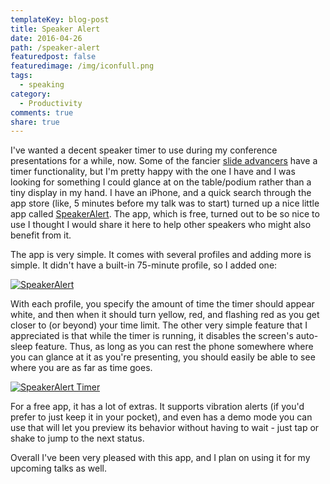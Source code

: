 ```yaml
---
templateKey: blog-post
title: Speaker Alert
date: 2016-04-26
path: /speaker-alert
featuredpost: false
featuredimage: /img/iconfull.png
tags:
  - speaking
category:
  - Productivity
comments: true
share: true
---
```


I've wanted a decent speaker timer to use during my conference presentations for a while, now. Some of the fancier [slide advancers](http://amzn.to/1SMQsGW) have a timer functionality, but I'm pretty happy with the one I have and I was looking for something I could glance at on the table/podium rather than a tiny display in my hand. I have an iPhone, and a quick search through the app store (like, 5 minutes before my talk was to start) turned up a nice little app called [SpeakerAlert](https://itunes.apple.com/us/app/speaker-alert-speech-presentation/id488585337?mt=8). The app, which is free, turned out to be so nice to use I thought I would share it here to help other speakers who might also benefit from it.

The app is very simple. It comes with several profiles and adding more is simple. It didn't have a built-in 75-minute profile, so I added one:

[![SpeakerAlert](/img/image1-169x300.png)](/img/image1-169x300.png)

With each profile, you specify the amount of time the timer should appear white, and then when it should turn yellow, red, and flashing red as you get closer to (or beyond) your time limit. The other very simple feature that I appreciated is that while the timer is running, it disables the screen's auto-sleep feature. Thus, as long as you can rest the phone somewhere where you can glance at it as you're presenting, you should easily be able to see where you are as far as time goes.

[![SpeakerAlert Timer](/img/image2-300x169.jpg)](/img/image2-300x169.jpg)

For a free app, it has a lot of extras. It supports vibration alerts (if you'd prefer to just keep it in your pocket), and even has a demo mode you can use that will let you preview its behavior without having to wait - just tap or shake to jump to the next status.

Overall I've been very pleased with this app, and I plan on using it for my upcoming talks as well.

